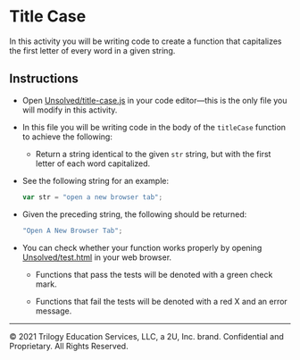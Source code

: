 # Title Case

In this activity you will be writing code to create a function that capitalizes the first letter of every word in a given string.

## Instructions

* Open [Unsolved/title-case.js](Unsolved/title-case.js) in your code editor&mdash;this is the only file you will modify in this activity.

* In this file you will be writing code in the body of the `titleCase` function to achieve the following:

  * Return a string identical to the given `str` string, but with the first letter of each word capitalized.

* See the following string for an example:

  ```js
  var str = "open a new browser tab";
  ```

* Given the preceding string, the following should be returned:

  ```js
  "Open A New Browser Tab";
  ```

* You can check whether your function works properly by opening [Unsolved/test.html](Unsolved/test.html) in your web browser.

  * Functions that pass the tests will be denoted with a green check mark.

  * Functions that fail the tests will be denoted with a red X and an error message.

---
© 2021 Trilogy Education Services, LLC, a 2U, Inc. brand. Confidential and Proprietary. All Rights Reserved.

